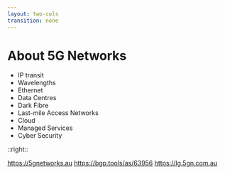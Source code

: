 ```yaml
---
layout: two-cols
transition: none
---
```

# About 5G Networks

- IP transit
- Wavelengths
- Ethernet
- Data Centres
- Dark Fibre
- Last-mile Access Networks
- Cloud
- Managed Services
- Cyber Security

::right::

https://5gnetworks.au
https://bgp.tools/as/63956
https://lg.5gn.com.au

<!--
For those in the room that haven't heard of us, no the 5G doesn't stand for _that_ 5G.

5G Networks is a telco with a full suite of traditional services, operating a MPLS network spanning the coast of Australia from Brisbane to Perth, as well as New Zealand, Singapore and the United States.

On top of your usual culprits like transit and intercapital services, we operate an optical network to underpin this connectivity, offering wavelength services on major domestic and international routes. We also have our own dark fibre network in Sydney, Melbourne, Brisbane and Adelaide, connecting into our own data centre facilities.

As part of our recent acquisition of AUCyber, we have a bolstered cloud and managed services offering, as well as bringing cyber security into the folds of our product set across the broader group.
-->